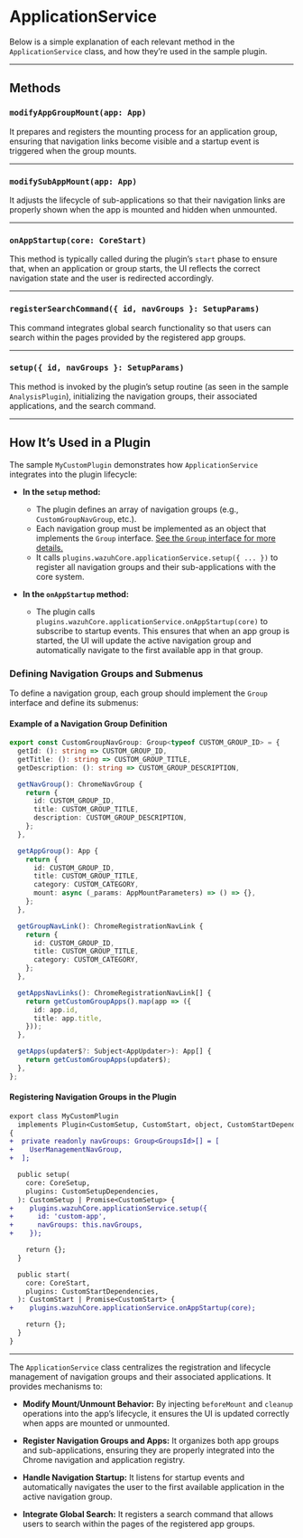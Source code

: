 # ApplicationService

Below is a simple explanation of each relevant method in the `ApplicationService` class, and how they’re used in the sample plugin.

---

## Methods

### `modifyAppGroupMount(app: App)`

It prepares and registers the mounting process for an application group, ensuring that navigation links become visible and a startup event is triggered when the group mounts.

---

### `modifySubAppMount(app: App)`

It adjusts the lifecycle of sub-applications so that their navigation links are properly shown when the app is mounted and hidden when unmounted.

---

### `onAppStartup(core: CoreStart)`

This method is typically called during the plugin’s `start` phase to ensure that, when an application or group starts, the UI reflects the correct navigation state and the user is redirected accordingly.

---

### `registerSearchCommand({ id, navGroups }: SetupParams)`

This command integrates global search functionality so that users can search within the pages provided by the registered app groups.

---

### `setup({ id, navGroups }: SetupParams)`

This method is invoked by the plugin’s setup routine (as seen in the sample `AnalysisPlugin`), initializing the navigation groups, their associated applications, and the search command.

---

## How It’s Used in a Plugin

The sample `MyCustomPlugin` demonstrates how `ApplicationService` integrates into the plugin lifecycle:

- **In the `setup` method:**

  - The plugin defines an array of navigation groups (e.g., `CustomGroupNavGroup`, etc.).
  - Each navigation group must be implemented as an object that implements the `Group` interface. [See the `Group` interface for more details.](types.ts)
  - It calls `plugins.wazuhCore.applicationService.setup({ ... })` to register all navigation groups and their sub-applications with the core system.

- **In the `onAppStartup` method:**
  - The plugin calls `plugins.wazuhCore.applicationService.onAppStartup(core)` to subscribe to startup events. This ensures that when an app group is started, the UI will update the active navigation group and automatically navigate to the first available app in that group.

### Defining Navigation Groups and Submenus

To define a navigation group, each group should implement the `Group` interface and define its submenus:

#### Example of a Navigation Group Definition

```ts
export const CustomGroupNavGroup: Group<typeof CUSTOM_GROUP_ID> = {
  getId: (): string => CUSTOM_GROUP_ID,
  getTitle: (): string => CUSTOM_GROUP_TITLE,
  getDescription: (): string => CUSTOM_GROUP_DESCRIPTION,

  getNavGroup(): ChromeNavGroup {
    return {
      id: CUSTOM_GROUP_ID,
      title: CUSTOM_GROUP_TITLE,
      description: CUSTOM_GROUP_DESCRIPTION,
    };
  },

  getAppGroup(): App {
    return {
      id: CUSTOM_GROUP_ID,
      title: CUSTOM_GROUP_TITLE,
      category: CUSTOM_CATEGORY,
      mount: async (_params: AppMountParameters) => () => {},
    };
  },

  getGroupNavLink(): ChromeRegistrationNavLink {
    return {
      id: CUSTOM_GROUP_ID,
      title: CUSTOM_GROUP_TITLE,
      category: CUSTOM_CATEGORY,
    };
  },

  getAppsNavLinks(): ChromeRegistrationNavLink[] {
    return getCustomGroupApps().map(app => ({
      id: app.id,
      title: app.title,
    }));
  },

  getApps(updater$?: Subject<AppUpdater>): App[] {
    return getCustomGroupApps(updater$);
  },
};
```

#### Registering Navigation Groups in the Plugin

```diff
export class MyCustomPlugin
  implements Plugin<CustomSetup, CustomStart, object, CustomStartDependencies>
{
+  private readonly navGroups: Group<GroupsId>[] = [
+    UserManagementNavGroup,
+  ];

  public setup(
    core: CoreSetup,
    plugins: CustomSetupDependencies,
  ): CustomSetup | Promise<CustomSetup> {
+    plugins.wazuhCore.applicationService.setup({
+      id: 'custom-app',
+      navGroups: this.navGroups,
+    });

    return {};
  }

  public start(
    core: CoreStart,
    plugins: CustomStartDependencies,
  ): CustomStart | Promise<CustomStart> {
+    plugins.wazuhCore.applicationService.onAppStartup(core);

    return {};
  }
}
```

---

The `ApplicationService` class centralizes the registration and lifecycle management of navigation groups and their associated applications. It provides mechanisms to:

- **Modify Mount/Unmount Behavior:**
  By injecting `beforeMount` and `cleanup` operations into the app’s lifecycle, it ensures the UI is updated correctly when apps are mounted or unmounted.

- **Register Navigation Groups and Apps:**
  It organizes both app groups and sub-applications, ensuring they are properly integrated into the Chrome navigation and application registry.

- **Handle Navigation Startup:**
  It listens for startup events and automatically navigates the user to the first available application in the active navigation group.

- **Integrate Global Search:**
  It registers a search command that allows users to search within the pages of the registered app groups.
